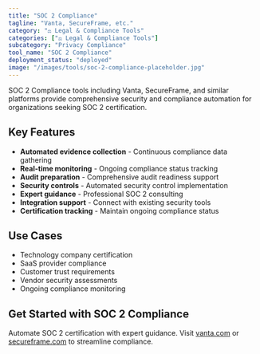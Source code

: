 ```yaml
---
title: "SOC 2 Compliance"
tagline: "Vanta, SecureFrame, etc."
category: "⚖️ Legal & Compliance Tools"
categories: ["⚖️ Legal & Compliance Tools"]
subcategory: "Privacy Compliance"
tool_name: "SOC 2 Compliance"
deployment_status: "deployed"
image: "/images/tools/soc-2-compliance-placeholder.jpg"
---
```

SOC 2 Compliance tools including Vanta, SecureFrame, and similar platforms provide comprehensive security and compliance automation for organizations seeking SOC 2 certification.

## Key Features

- **Automated evidence collection** - Continuous compliance data gathering
- **Real-time monitoring** - Ongoing compliance status tracking
- **Audit preparation** - Comprehensive audit readiness support
- **Security controls** - Automated security control implementation
- **Expert guidance** - Professional SOC 2 consulting
- **Integration support** - Connect with existing security tools
- **Certification tracking** - Maintain ongoing compliance status

## Use Cases

- Technology company certification
- SaaS provider compliance
- Customer trust requirements
- Vendor security assessments
- Ongoing compliance monitoring

## Get Started with SOC 2 Compliance

Automate SOC 2 certification with expert guidance. Visit [vanta.com](https://www.vanta.com) or [secureframe.com](https://secureframe.com) to streamline compliance.

